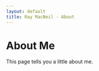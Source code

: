 ```yaml
---
layout: default
title: Ray MacNeil - About
---
```

# About Me

This page tells you a little about me.

